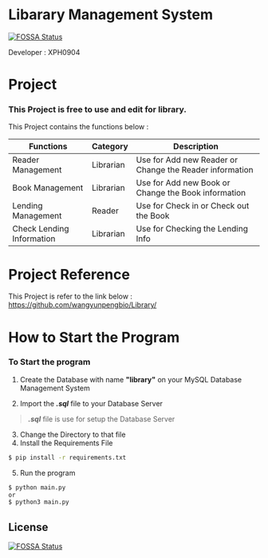 # Libarary Management System
[![FOSSA Status](https://app.fossa.com/api/projects/git%2Bgithub.com%2FXPH0816%2FLibrary-management-system.svg?type=shield)](https://app.fossa.com/projects/git%2Bgithub.com%2FXPH0816%2FLibrary-management-system?ref=badge_shield)


Developer : XPH0904

# Project
### This Project is free to use and edit for library.

This Project contains the functions below :

| Functions  | Category | Description  |
| ------------- | ------------- | ------------- |
| Reader Management  | Librarian  | Use for Add new Reader or Change the Reader information  |
| Book Management | Librarian  | Use for Add new Book or Change the Book information  |
| Lending Management  | Reader  | Use for Check in or Check out the Book  |
| Check Lending Information  | Librarian  | Use for Checking the Lending Info  |


# Project Reference
This Project is refer to the link below :
    https://github.com/wangyunpengbio/Library/

# How to Start the Program
### To Start the program

1. Create the Database with name **"library"** on your MySQL Database Management System

2. Import the **_.sql_** file to your Database Server
> *__.sql__* file is use for setup the Database Server

3. Change the Directory to that file
4. Install the Requirements File
```bat
$ pip install -r requirements.txt
```
5. Run the program
```bat
$ python main.py
or
$ python3 main.py
```


## License
[![FOSSA Status](https://app.fossa.com/api/projects/git%2Bgithub.com%2FXPH0816%2FLibrary-management-system.svg?type=large)](https://app.fossa.com/projects/git%2Bgithub.com%2FXPH0816%2FLibrary-management-system?ref=badge_large)
